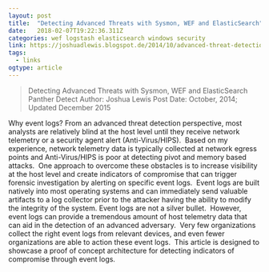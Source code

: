 ```yaml
---
layout: post 
title:  "Detecting Advanced Threats with Sysmon, WEF and ElasticSearch" 
date:   2018-02-07T19:22:36.311Z 
categories: wef logstash elasticsearch windows security
link: https://joshuadlewis.blogspot.de/2014/10/advanced-threat-detection-with-sysmon_74.html 
tags:
  - links
ogtype: article 
---
```


> Detecting Advanced Threats with Sysmon, WEF and ElasticSearch
Panther Detect
Author: Joshua Lewis
Post Date: October, 2014; Updated December 2015


Why event logs?
From an advanced threat detection perspective, most analysts are relatively blind at the host level until they receive network telemetry or a security agent alert (Anti-Virus/HIPS).  Based on my experience, network telemetry data is typically collected at network egress points and Anti-Virus/HIPS is poor at detecting pivot and memory based attacks.  One approach to overcome these obstacles is to increase visibility at the host level and create indicators of compromise that can trigger forensic investigation by alerting on specific event logs.  Event logs are built natively into most operating systems and can immediately send valuable artifacts to a log collector prior to the attacker having the ability to modify the integrity of the system.
Event logs are not a silver bullet.  However, event logs can provide a tremendous amount of host telemetry data that can aid in the detection of an advanced adversary.  Very few organizations collect the right event logs from relevant devices, and even fewer organizations are able to action these event logs.  This article is designed to showcase a proof of concept architecture for detecting indicators of compromise through event logs.  